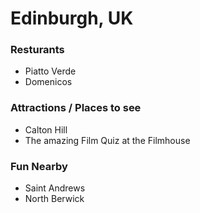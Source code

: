 # Edinburgh, UK

### Resturants

- Piatto Verde
- Domenicos

### Attractions / Places to see

- Calton Hill
- The amazing Film Quiz at the Filmhouse

### Fun Nearby

- Saint Andrews
- North Berwick
